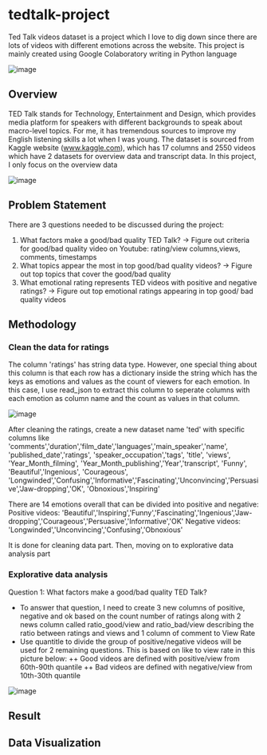 # tedtalk-project
Ted Talk videos dataset is a project which I love to dig down since there are lots of videos with different emotions across the website. This project is mainly created using Google Colaboratory writing in Python language

![image](https://user-images.githubusercontent.com/97778235/158612371-8e9dfe14-82f3-40dc-ae7e-750f50a0c35e.png)

## Overview
TED Talk stands for Technology, Entertainment and Design, which provides media platform for speakers with different backgrounds to speak about macro-level topics. For me, it has tremendous sources to improve my English listening skills a lot when I was young. The dataset is sourced from Kaggle website (www.kaggle.com), which has 17 columns and 2550 videos which have 2 datasets for overview data and transcript data. In this project, I only focus on the overview data

![image](https://user-images.githubusercontent.com/97778235/158615693-ddcdb4db-eaf8-4332-8997-145b8e1c620b.png)

## Problem Statement
There are 3 questions needed to be discussed during the project:
1. What factors make a good/bad quality TED Talk? 
-> Figure out criteria for good/bad quality video on Youtube: rating/view columns,views, comments, timestamps
2. What topics appear the most in top good/bad quality videos?
-> Figure out top topics that cover the good/bad quality
3. What emotional rating represents TED videos with positive and negative ratings?
-> Figure out top emotional ratings appearing in top good/ bad quality videos 

## Methodology

### Clean the data for ratings
The column 'ratings' has string data type. However, one special thing about this column is that each row has a dictionary inside the string which has the keys as emotions and values as the count of viewers for each emotion. In this case, I use read_json to extract this column to seperate columns with each emotion as column name and the count as values in that column. 

![image](https://user-images.githubusercontent.com/97778235/158616770-2ff1c84a-2f3c-4f86-b16e-023799361144.png)

After cleaning the ratings, create a new dataset name 'ted' with specific columns like 'comments','duration','film_date','languages','main_speaker','name', 'published_date','ratings', 'speaker_occupation','tags',	'title', 'views', 'Year_Month_filming', 'Year_Month_publishing','Year','transcript', 'Funny',	'Beautiful','Ingenious',	'Courageous',	'Longwinded','Confusing','Informative','Fascinating','Unconvincing','Persuasive','Jaw-dropping','OK',	'Obnoxious','Inspiring'

There are 14 emotions overall that can be divided into positive and negative: 
Positive videos: 'Beautiful','Inspiring','Funny','Fascinating','Ingenious','Jaw-dropping','Courageous','Persuasive','Informative','OK'
Negative videos: 'Longwinded','Unconvincing','Confusing','Obnoxious'

It is done for cleaning data part. Then, moving on to explorative data analysis part

### Explorative data analysis
Question 1: What factors make a good/bad quality TED Talk?
+ To answer that question, I need to create 3 new columns of positive, negative and ok based on the count number of ratings along with 2 news column called ratio_good/view and ratio_bad/view describing the ratio between ratings and views and 1 column of comment to View Rate
+ Use quantitle to divide the group of positive/negative videos will be used for 2 remaining questions. This is based on like to view rate in this picture below: 
++ Good videos are defined with positive/view from 60th-90th quantile
++ Bad videos are defined with negative/view from 10th-30th quantile

![image](https://user-images.githubusercontent.com/97778235/158620467-f851036b-1fed-4c41-b3fc-cf6fe790f930.png)




## Result
## Data Visualization
